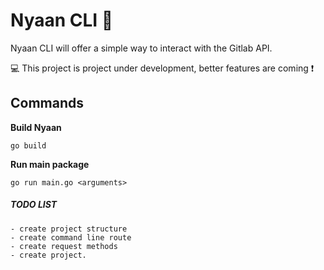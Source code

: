 # Nyaan CLI :musical_keyboard:

Nyaan CLI will offer a simple way to interact with the Gitlab API.

:computer: This project is project under development, better features are coming :exclamation:

## Commands

**Build Nyaan**

    go build

**Run main package**

    go run main.go <arguments>


##### TODO LIST 
    - create project structure
    - create command line route
    - create request methods
    - create project.